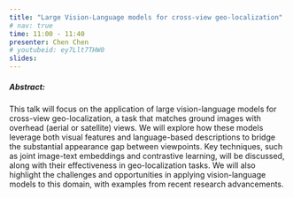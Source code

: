 ```yaml
---
title: "Large Vision-Language models for cross-view geo-localization"
# nav: true
time: 11:00 - 11:40
presenter: Chen Chen
# youtubeid: ey7Llt7THW0
slides: 
---
```


##### Abstract:
This talk will focus on the application of large vision-language models for cross-view geo-localization, a task that matches ground images with overhead (aerial or satellite) views. We will explore how these models leverage both visual features and language-based descriptions to bridge the substantial appearance gap between viewpoints. Key techniques, such as joint image-text embeddings and contrastive learning, will be discussed, along with their effectiveness in geo-localization tasks. We will also highlight the challenges and opportunities in applying vision-language models to this domain, with examples from recent research advancements.
